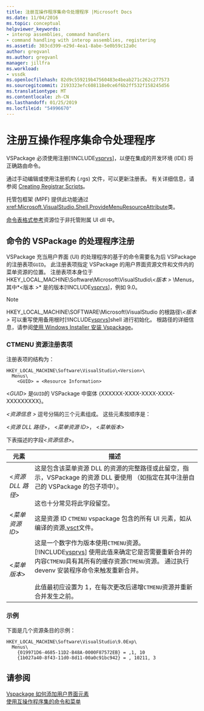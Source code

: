 ```yaml
---
title: 注册互操作程序集命令处理程序 |Microsoft Docs
ms.date: 11/04/2016
ms.topic: conceptual
helpviewer_keywords:
- interop assemblies, command handlers
- command handling with interop assemblies, registering
ms.assetid: 303cd399-e29d-4ea1-8abe-5e0b59c12a0c
author: gregvanl
ms.author: gregvanl
manager: jillfra
ms.workload:
- vssdk
ms.openlocfilehash: 82d9c559219b47560483e4beab271c262c277573
ms.sourcegitcommit: 2193323efc608118e0ce6f6b2ff532f158245d56
ms.translationtype: MT
ms.contentlocale: zh-CN
ms.lasthandoff: 01/25/2019
ms.locfileid: "54996670"
---
```

# <a name="registering-interop-assembly-command-handlers"></a>注册互操作程序集命令处理程序
VSPackage 必须使用注册[!INCLUDE[vsprvs](../../code-quality/includes/vsprvs_md.md)]，以便在集成的开发环境 (IDE) 将正确路由命令。  

 通过手动编辑或使用注册机构 (.rgs) 文件，可以更新注册表。 有关详细信息，请参阅 [Creating Registrar Scripts](/cpp/atl/creating-registrar-scripts)。  

 托管包框架 (MPF) 提供此功能通过<xref:Microsoft.VisualStudio.Shell.ProvideMenuResourceAttribute>类。  

 [命令表格式参考](https://msdn.microsoft.com/library/09e9c6ef-9863-48de-9483-d45b7b7c798f)资源位于非托管附属 UI dll 中。  

## <a name="command-handler-registration-of-a-vspackage"></a>命令的 VSPackage 的处理程序注册  
 VSPackage 充当用户界面 (UI) 的处理程序的基于的命令需要名为后 VSPackage 的注册表项`GUID`。 此注册表项指定 VSPackage 的用户界面资源文件和文件内的菜单资源的位置。 注册表项本身位于 HKEY_LOCAL_MACHINE\Software\Microsoft\VisualStudio\\*\<版本 >* \Menus，其中*\<版本 >* 是的版本[!INCLUDE[vsprvs](../../code-quality/includes/vsprvs_md.md)]，例如 9.0。  

> [!NOTE]
>  HKEY_LOCAL_MACHINE\SOFTWARE\Microsoft\VisualStudio 的根路径\\*\<版本 >* 可以重写使用备用根时[!INCLUDE[vsprvs](../../code-quality/includes/vsprvs_md.md)]shell 进行初始化。 根路径的详细信息，请参阅[使用 Windows Installer 安装 Vspackage](../../extensibility/internals/installing-vspackages-with-windows-installer.md)。  

### <a name="the-ctmenu-resource-registry-entry"></a>CTMENU 资源注册表项  
 注册表项的结构为：  

```  
HKEY_LOCAL_MACHINE\Software\VisualStudio\<Version>\  
  Menus\  
    <GUID> = <Resource Information>  
```  

 \<*GUID*> 是`GUID`的 VSPackage 中窗体 {XXXXXX-XXXX-XXXX-XXXX-XXXXXXXXX}。  

 *\<资源信息 >* 逗号分隔的三个元素组成。 这些元素按顺序是：  

 \<*资源 DLL 路径*>， \<*菜单资源 ID*>， \<*菜单版本*>  

 下表描述的字段\<*资源信息*>。  


| 元素 | 描述 |
|---------------------------| - |
| \<*资源 DLL 路径*> | 这是包含该菜单资源 DLL 的资源的完整路径或此留空，指示，VSPackage 的资源 DLL 要使用 （如指定在其中注册自己的 VSPackage 的包子项中）。<br /><br /> 这也十分常见将此字段留空。 |
| \<*菜单资源 ID*> | 这是资源 ID `CTMENU` vspackage 包含的所有 UI 元素，如从编译的资源[.vsct](../../extensibility/internals/visual-studio-command-table-dot-vsct-files.md)文件。 |
| \<*菜单版本*> | 这是一个数字作为版本使用`CTMENU`资源。 [!INCLUDE[vsprvs](../../code-quality/includes/vsprvs_md.md)] 使用此值来确定它是否需要重新合并的内容`CTMENU`具有其所有的缓存资源`CTMENU`资源。 通过执行 devenv 安装程序命令来触发重新合并。<br /><br /> 此值最初应设置为 1，在每次更改后递增`CTMENU`资源并重新合并发生之前。 |

### <a name="example"></a>示例  
 下面是几个资源条目的示例：  

```  
HKEY_LOCAL_MACHINE\Software\VisualStudio\9.0Exp\  
  Menus\  
    {019971D6-4685-11D2-B48A-0000F87572EB} = ,1, 10  
    {1b027a40-8f43-11d0-8d11-00a0c91bc942} = , 10211, 3  
```  

## <a name="see-also"></a>请参阅  
 [Vspackage 如何添加用户界面元素](../../extensibility/internals/how-vspackages-add-user-interface-elements.md)   
 [使用互操作程序集的命令和菜单](../../extensibility/internals/commands-and-menus-that-use-interop-assemblies.md)